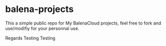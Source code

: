 # balena-projects
This a simple public repo for My BalenaCloud projects, feel free to fork and use/modifiy for your personnal use.

Regards
Testing
Testing
